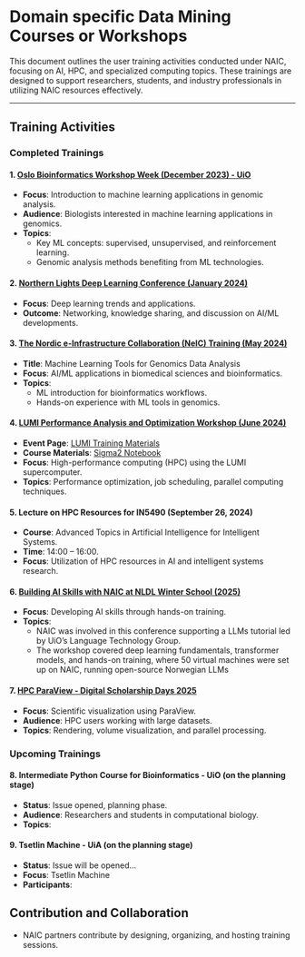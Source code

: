 # Domain specific Data Mining Courses or Workshops
 
This document outlines the user training activities conducted under NAIC, focusing on AI, HPC, and specialized computing topics. These trainings are designed to support researchers, students, and industry professionals in utilizing NAIC resources effectively.

---

## Training Activities  

### Completed Trainings  

#### 1. [Oslo Bioinformatics Workshop Week (December 2023) - UiO](https://naicno.github.io/NAIC_Bioinformatics_courses_and_workshops/index.html)  
- **Focus**: Introduction to machine learning applications in genomic analysis.  
- **Audience**: Biologists interested in machine learning applications in genomics.  
- **Topics**:  
  - Key ML concepts: supervised, unsupervised, and reinforcement learning.  
  - Genomic analysis methods benefiting from ML technologies.  

#### 2. [Northern Lights Deep Learning Conference (January 2024)](https://www.visual-intelligence.no/event/northern-lights-deep-learning-conference-2024)  
- **Focus**: Deep learning trends and applications.  
- **Outcome**: Networking, knowledge sharing, and discussion on AI/ML developments.  

#### 3. [The Nordic e-Infrastructure Collaboration (NeIC) Training (May 2024)](https://naic.pages.sigma2.no/tutorials/bioinformatics/neic_2024/index.html)  
- **Title**: Machine Learning Tools for Genomics Data Analysis  
- **Focus**: AI/ML applications in biomedical sciences and bioinformatics.  
- **Topics**:  
  - ML introduction for bioinformatics workflows.  
  - Hands-on experience with ML tools in genomics.  

#### 4. [LUMI Performance Analysis and Optimization Workshop (June 2024)](https://www.lumi-supercomputer.eu/events/performance-analysis-and-optimization-workshop-2024/)  
- **Event Page**: [LUMI Training Materials](https://lumi-supercomputer.github.io/LUMI-training-materials/paow-20240611/)  
- **Course Materials**: [Sigma2 Notebook](https://md.sigma2.no/lumi-performance-workshop-june24#)  
- **Focus**: High-performance computing (HPC) using the LUMI supercomputer.  
- **Topics**: Performance optimization, job scheduling, parallel computing techniques.  

#### 5. Lecture on HPC Resources for IN5490 (September 26, 2024)  
- **Course**: Advanced Topics in Artificial Intelligence for Intelligent Systems.  
- **Time**: 14:00 – 16:00.  
- **Focus**: Utilization of HPC resources in AI and intelligent systems research.  

#### 6. [Building AI Skills with NAIC at NLDL Winter School (2025)](https://www.naic.no/english/news/building-ai-skills-with-naic-at-the-nldl-winter-sc.html)  
- **Focus**: Developing AI skills through hands-on training.  
- **Topics**: 
    -   NAIC was involved in this conference supporting a LLMs tutorial led by UiO’s Language Technology Group.  
    -   The workshop covered deep learning fundamentals, transformer models, and hands-on training, where 50 virtual machines were set up on NAIC, running open-source Norwegian LLMs 

#### 7. [HPC ParaView - Digital Scholarship Days 2025](https://www.ub.uio.no/english/courses-events/events/dsc/2025/digital-scholarship-days/12-hpc-visualization-using-paraview)  
- **Focus**: Scientific visualization using ParaView.  
- **Audience**: HPC users working with large datasets.  
- **Topics**: Rendering, volume visualization, and parallel processing.  

### Upcoming Trainings  

#### 8. Intermediate Python Course for Bioinformatics - UiO (on the planning stage)  
- **Status**: Issue opened, planning phase.  
- **Audience**: Researchers and students in computational biology.  
- **Topics**:  

#### 9. Tsetlin Machine - UiA (on the planning stage)  
- **Status**: Issue will be opened... 
- **Focus**:  Tsetlin Machine 
- **Participants**: 


## Contribution and Collaboration  
- NAIC partners contribute by designing, organizing, and hosting training sessions.  
